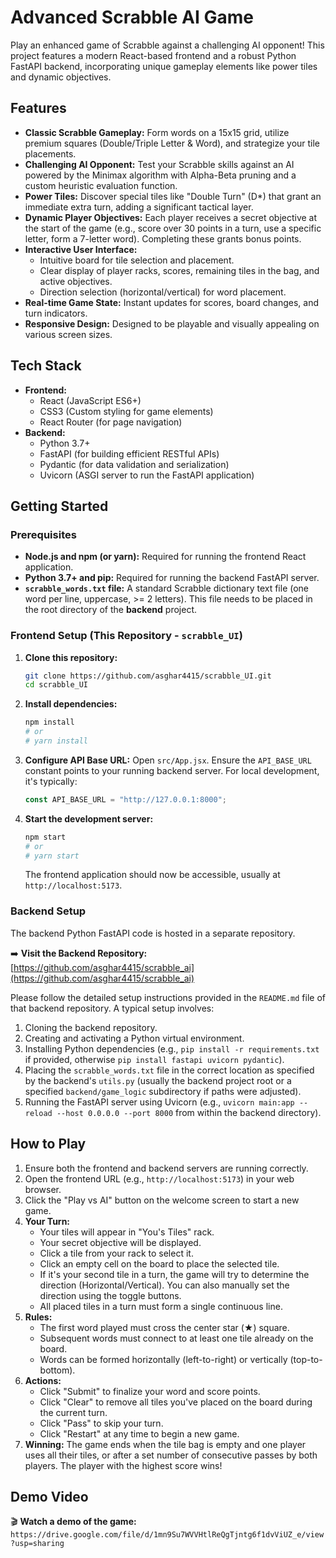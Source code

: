 # Advanced Scrabble AI Game

Play an enhanced game of Scrabble against a challenging AI opponent! This project features a modern React-based frontend and a robust Python FastAPI backend, incorporating unique gameplay elements like power tiles and dynamic objectives.


## Features

*   **Classic Scrabble Gameplay:** Form words on a 15x15 grid, utilize premium squares (Double/Triple Letter & Word), and strategize your tile placements.
*   **Challenging AI Opponent:** Test your Scrabble skills against an AI powered by the Minimax algorithm with Alpha-Beta pruning and a custom heuristic evaluation function.
*   **Power Tiles:** Discover special tiles like "Double Turn" (D\*) that grant an immediate extra turn, adding a significant tactical layer.
*   **Dynamic Player Objectives:** Each player receives a secret objective at the start of the game (e.g., score over 30 points in a turn, use a specific letter, form a 7-letter word). Completing these grants bonus points.
*   **Interactive User Interface:**
    *   Intuitive board for tile selection and placement.
    *   Clear display of player racks, scores, remaining tiles in the bag, and active objectives.
    *   Direction selection (horizontal/vertical) for word placement.
*   **Real-time Game State:** Instant updates for scores, board changes, and turn indicators.
*   **Responsive Design:** Designed to be playable and visually appealing on various screen sizes.

## Tech Stack

*   **Frontend:**
    *   React (JavaScript ES6+)
    *   CSS3 (Custom styling for game elements)
    *   React Router (for page navigation)
*   **Backend:**
    *   Python 3.7+
    *   FastAPI (for building efficient RESTful APIs)
    *   Pydantic (for data validation and serialization)
    *   Uvicorn (ASGI server to run the FastAPI application)

## Getting Started

### Prerequisites

*   **Node.js and npm (or yarn):** Required for running the frontend React application.
*   **Python 3.7+ and pip:** Required for running the backend FastAPI server.
*   **`scrabble_words.txt` file:** A standard Scrabble dictionary text file (one word per line, uppercase, >= 2 letters). This file needs to be placed in the root directory of the **backend** project.

### Frontend Setup (This Repository - `scrabble_UI`)

1.  **Clone this repository:**
    ```bash
    git clone https://github.com/asghar4415/scrabble_UI.git
    cd scrabble_UI
    ```
2.  **Install dependencies:**
    ```bash
    npm install
    # or
    # yarn install
    ```
3.  **Configure API Base URL:**
    Open `src/App.jsx`. Ensure the `API_BASE_URL` constant points to your running backend server. For local development, it's typically:
    ```javascript
    const API_BASE_URL = "http://127.0.0.1:8000";
    ```
4.  **Start the development server:**
    ```bash
    npm start
    # or
    # yarn start
    ```
    The frontend application should now be accessible, usually at `http://localhost:5173`.

### Backend Setup

The backend Python FastAPI code is hosted in a separate repository.

➡️ **Visit the Backend Repository:** [https://github.com/asghar4415/scrabble_ai](https://github.com/asghar4415/scrabble_ai)

Please follow the detailed setup instructions provided in the `README.md` file of that backend repository. A typical setup involves:
1.  Cloning the backend repository.
2.  Creating and activating a Python virtual environment.
3.  Installing Python dependencies (e.g., `pip install -r requirements.txt` if provided, otherwise `pip install fastapi uvicorn pydantic`).
4.  Placing the `scrabble_words.txt` file in the correct location as specified by the backend's `utils.py` (usually the backend project root or a specified `backend/game_logic` subdirectory if paths were adjusted).
5.  Running the FastAPI server using Uvicorn (e.g., `uvicorn main:app --reload --host 0.0.0.0 --port 8000` from within the backend directory).

## How to Play

1.  Ensure both the frontend and backend servers are running correctly.
2.  Open the frontend URL (e.g., `http://localhost:5173`) in your web browser.
3.  Click the "Play vs AI" button on the welcome screen to start a new game.
4.  **Your Turn:**
    *   Your tiles will appear in "You's Tiles" rack.
    *   Your secret objective will be displayed.
    *   Click a tile from your rack to select it.
    *   Click an empty cell on the board to place the selected tile.
    *   If it's your second tile in a turn, the game will try to determine the direction (Horizontal/Vertical). You can also manually set the direction using the toggle buttons.
    *   All placed tiles in a turn must form a single continuous line.
5.  **Rules:**
    *   The first word played must cross the center star (★) square.
    *   Subsequent words must connect to at least one tile already on the board.
    *   Words can be formed horizontally (left-to-right) or vertically (top-to-bottom).
6.  **Actions:**
    *   Click "Submit" to finalize your word and score points.
    *   Click "Clear" to remove all tiles you've placed on the board during the current turn.
    *   Click "Pass" to skip your turn.
    *   Click "Restart" at any time to begin a new game.
7.  **Winning:** The game ends when the tile bag is empty and one player uses all their tiles, or after a set number of consecutive passes by both players. The player with the highest score wins!

## Demo Video

🎬 **Watch a demo of the game:** `https://drive.google.com/file/d/1mn9Su7WVVHtlReQgTjntg6f1dvViUZ_e/view?usp=sharing`



